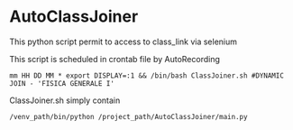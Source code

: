 # AutoClassJoiner

This python script permit to access to class_link via selenium

This script is scheduled in crontab file by AutoRecording 

`mm HH DD MM * export DISPLAY=:1 && /bin/bash ClassJoiner.sh #DYNAMIC JOIN - 'FISICA GENERALE I'`

ClassJoiner.sh simply contain 

`/venv_path/bin/python /project_path/AutoClassJoiner/main.py`
